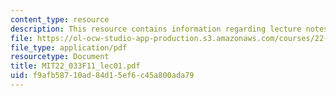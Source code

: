 ```yaml
---
content_type: resource
description: This resource contains information regarding lecture notes.
file: https://ol-ocw-studio-app-production.s3.amazonaws.com/courses/22-033-nuclear-systems-design-project-fall-2011/f9afb58710ad84d15ef6c45a800ada79_MIT22_033F11_lec01.pdf
file_type: application/pdf
resourcetype: Document
title: MIT22_033F11_lec01.pdf
uid: f9afb587-10ad-84d1-5ef6-c45a800ada79
---
```

